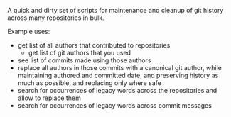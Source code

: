 A quick and dirty set of scripts for maintenance and cleanup of git history
across many repositories in bulk.

Example uses:

- get list of all authors that contributed to repositories
  - get list of git authors that you used
- see list of commits made using those authors
- replace all authors in those commits with a canonical git author, while
  maintaining authored and committed date, and preserving history as much as
  possible, and replacing only where safe
- search for occurrences of legacy words across the repositories and allow to
  replace them
- search for occurrences of legacy words across commit messages
